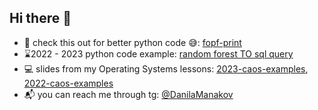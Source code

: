 ## Hi there 👋

- 🐍 check this out for better python code 😅: [fopf-print](https://github.com/orgs/fopf-print/repositories)
- ⌛2022 - 2023 python code example: [random forest TO sql query](https://github.com/DanilaDanila/Hokokuji)
- 💻 slides from my Operating Systems lessons: [2023-caos-examples](https://github.com/DanilaDanila/2023-caos-examples), [2022-caos-examples](https://github.com/DanilaDanila/caos-examples)
- 📬 you can reach me through tg: [@DanilaManakov](t.me/DanilaManakov)

<!--
**DanilaDanila/DanilaDanila** is a ✨ _special_ ✨ repository because its `README.md` (this file) appears on your GitHub profile.

Here are some ideas to get you started:

- 🔭 I’m currently working on ...
- 🌱 I’m currently learning ...
- 👯 I’m looking to collaborate on ...
- 🤔 I’m looking for help with ...
- 💬 Ask me about ...
- 📫 How to reach me: ...
- 😄 Pronouns: ...
- ⚡ Fun fact: ...
-->
